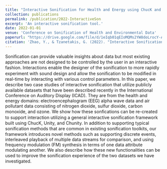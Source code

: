 ```yaml
---
title: "Interactive Sonification for Health and Energy using ChucK and Unity"
collection: publications
permalink: /publication/2022-InteractiveSon
excerpt: 'An interactive sonification tool.'
date: 2022-01-01
venue: 'Conference on Sonification of Health and Environmental Data'
paperurl: "https://drive.google.com/file/d/1eIqb01qEIoMQMs2YW8doLrocY-Adv0Mp/view?usp=drive_link"
citation: 'Zhao, Y., & Tzanetakis, G. (2022). "Interactive Sonification for Health and Energy using ChucK and Unity." <i>Proceedings of the Conference on Sonification of Health and Environmental Data.</i> 57-62. (SoniHED, paper presentation).'
---
```


Soniﬁcation can provide valuable insights about data but most existing approaches are not designed to be controlled by the user in an interactive fashion. Interactions enable the designer of the soniﬁcation to more rapidly experiment with sound design and allow the soniﬁcation to be modiﬁed in real-time by interacting with various control parameters. In this paper, we describe two case studies of interactive soniﬁcation that utilize publicly available datasets that have been described recently in the International Conference on Auditory Display (ICAD). They are from the health and energy domains: electroencephalogram (EEG) alpha wave data and air pollutant data consisting of nitrogen dioxide, sulfur dioxide, carbon monoxide, and ozone. We show how these sonﬁcations can be re-created to support interaction utilizing a general interactive soniﬁcation framework built using ChucK, Unity, and Chunity. In addition to supporting typical soniﬁcation methods that are common in existing soniﬁcation toolkits, our framework introduces novel methods such as supporting discrete events, interleaved playback of multiple data streams for comparison, and using frequency modulation (FM) synthesis in terms of one data attribute modulating another. We also describe how these new functionalities can be used to improve the soniﬁcation experience of the two datasets we have investigated.